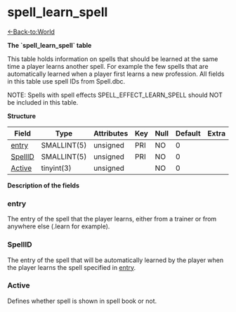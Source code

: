 # spell\_learn\_spell

[<-Back-to:World](database-world.md)

**The \`spell\_learn\_spell\` table**

This table holds information on spells that should be learned at the same time a player learns another spell. For example the few spells that are automatically learned when a player first learns a new profession. All fields in this table use spell IDs from Spell.dbc.

NOTE: Spells with spell effects SPELL\_EFFECT\_LEARN\_SPELL should NOT be included in this table.

**Structure**

| Field        | Type        | Attributes | Key | Null | Default | Extra | Comment |
|--------------|-------------|------------|-----|------|---------|-------|---------|
| [entry][1]   | SMALLINT(5) | unsigned   | PRI | NO   | 0       |       |         |
| [SpellID][2] | SMALLINT(5) | unsigned   | PRI | NO   | 0       |       |         |
| [Active][3]  | tinyint(3)  | unsigned   |     | NO   | 0       |       |         |

[1]: #entry
[2]: #spellid
[3]: #active

**Description of the fields**

### entry

The entry of the spell that the player learns, either from a trainer or from anywhere else (.learn for example).

### SpellID

The entry of the spell that will be automatically learned by the player when the player learns the spell specified in [entry](#spell_learn_spell-entry).

### Active

Defines whether spell is shown in spell book or not.
